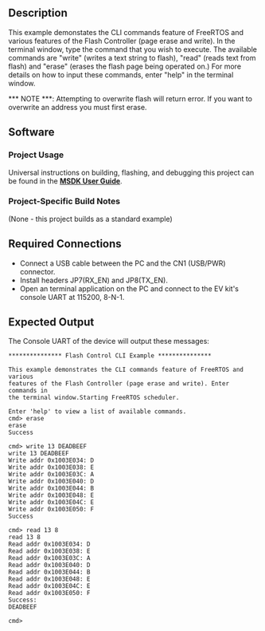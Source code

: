 ## Description

This example demonstates the CLI commands feature of FreeRTOS and various features of the Flash Controller (page erase and write). In the terminal window, type the command that you wish to execute. The available commands are "write" (writes a text string to flash), "read" (reads text from flash) and "erase" (erases the flash page being operated on.) For more details on how to input these commands, enter "help" in the terminal window.

*** NOTE ***: Attempting to overwrite flash will return error. If you want to overwrite an address you must first erase.


## Software

### Project Usage

Universal instructions on building, flashing, and debugging this project can be found in the **[MSDK User Guide](https://analog-devices-msdk.github.io/msdk/USERGUIDE/)**.

### Project-Specific Build Notes

(None - this project builds as a standard example)

## Required Connections
-   Connect a USB cable between the PC and the CN1 (USB/PWR) connector.
-   Install headers JP7(RX\_EN) and JP8(TX\_EN).
-   Open an terminal application on the PC and connect to the EV kit's console UART at 115200, 8-N-1.

## Expected Output

The Console UART of the device will output these messages:

```
*************** Flash Control CLI Example ***************

This example demonstrates the CLI commands feature of FreeRTOS and various
features of the Flash Controller (page erase and write). Enter commands in
the terminal window.Starting FreeRTOS scheduler.

Enter 'help' to view a list of available commands.
cmd> erase
erase
Success

cmd> write 13 DEADBEEF
write 13 DEADBEEF
Write addr 0x1003E034: D
Write addr 0x1003E038: E
Write addr 0x1003E03C: A
Write addr 0x1003E040: D
Write addr 0x1003E044: B
Write addr 0x1003E048: E
Write addr 0x1003E04C: E
Write addr 0x1003E050: F
Success

cmd> read 13 8
read 13 8
Read addr 0x1003E034: D
Read addr 0x1003E038: E
Read addr 0x1003E03C: A
Read addr 0x1003E040: D
Read addr 0x1003E044: B
Read addr 0x1003E048: E
Read addr 0x1003E04C: E
Read addr 0x1003E050: F
Success:
DEADBEEF

cmd>
```